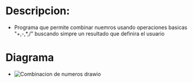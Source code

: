 # Descripcion:
- Programa que permite combinar nuemros usando operaciones basicas "+,-,*,/" buscando simpre un resultado que definira el usuario

# Diagrama
- ![Combinacion de numeros drawio](https://github.com/JhonDairoC/Combinacion-de-numeros/assets/101678630/f909dabd-a584-459d-9b7d-d5928e7f65c8)
